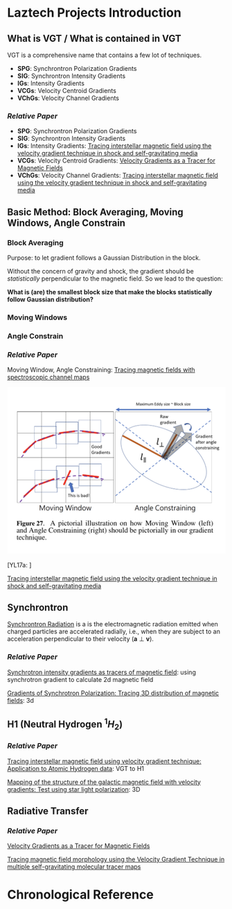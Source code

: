 # Laztech Projects Introduction



## What is VGT / What is contained in VGT

VGT is a comprehensive name that contains a few lot of techniques. 

- **SPG**: Synchrontron Polarization Gradients
- **SIG**: Synchrontron Intensity Gradients 
- **IGs**: Intensity Gradients
- **VCGs**: Velocity Centroid Gradients
- **VChGs**: Velocity Channel Gradients



### *Relative Paper*

- **SPG**: Synchrontron Polarization Gradients
- **SIG**: Synchrontron Intensity Gradients 
- **IGs**: Intensity Gradients: [Tracing interstellar magnetic field using the velocity gradient technique in shock and self-gravitating media](https://arxiv.org/abs/1703.03026)
- **VCGs**: Velocity Centroid Gradients: [Velocity Gradients as a Tracer for Magnetic Fields](https://arxiv.org/abs/1608.06867)
- **VChGs**: Velocity Channel Gradients: [Tracing interstellar magnetic field using the velocity gradient technique in shock and self-gravitating media](https://arxiv.org/abs/1703.03026)



## Basic Method: Block Averaging, Moving Windows, Angle Constrain

### Block Averaging

Purpose: to let gradient follows a Gaussian Distribution in the block.

Without the concern of gravity and shock, the gradient should be *statistically* perpendicular to the magnetic field. So we lead to the question:

**What is (are) the smallest block size that make the blocks statistically follow Gaussian distribution?**





### Moving Windows



### Angle Constrain





### *Relative Paper*

Moving Window, Angle Constraining: [Tracing magnetic fields with spectroscopic channel maps](https://arxiv.org/abs/1703.03119)

![image-20180927133125223](assets/image-20180927133125223.png)

[YL17a: ]

[Tracing interstellar magnetic field using the velocity gradient technique in shock and self-gravitating media](https://arxiv.org/abs/1703.03026)





## Synchrontron

[Synchrontron Radiation](https://en.wikipedia.org/wiki/Synchrotron_radiation) is a is the electromagnetic radiation emitted when charged particles are accelerated radially, i.e., when they are subject to an acceleration perpendicular to their velocity (**a** ⊥ **v**).



### *Relative Paper*

[Synchrotron intensity gradients as tracers of magnetic field](https://arxiv.org/abs/1701.07883): using synchrotron gradient to calculate 2d magnetic field

[Gradients of Synchrotron Polarization: Tracing 3D distribution of magnetic fields](https://arxiv.org/abs/1802.00028): 3d



## H1 (Neutral Hydrogen $^1H_2$)



### *Relative Paper*

[Tracing interstellar magnetic field using velocity gradient technique: Application to Atomic Hydrogen data](https://arxiv.org/abs/1802.00028): VGT to H1

[Mapping of the structure of the galactic magnetic field with velocity gradients: Test using star light polarization](https://arxiv.org/abs/1805.10329): 3D



## Radiative Transfer



### *Relative Paper*

[Velocity Gradients as a Tracer for Magnetic Fields](https://arxiv.org/abs/1608.06867)

[Tracing magnetic field morphology using the Velocity Gradient Technique in multiple self-gravitating molecular tracer maps](https://arxiv.org/abs/1809.09806)



# Chronological Reference 
